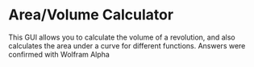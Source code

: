 # Area/Volume Calculator

This GUI allows you to calculate the volume of a revolution, and also calculates the area under a curve for different functions.
Answers were confirmed with Wolfram Alpha
